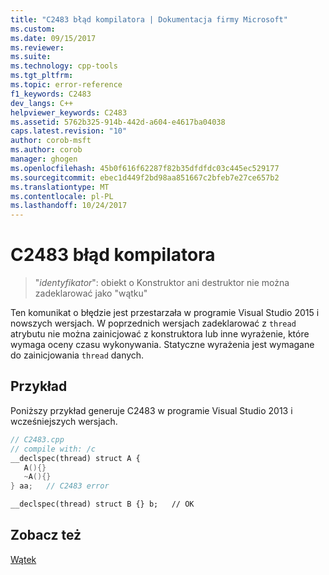 ```yaml
---
title: "C2483 błąd kompilatora | Dokumentacja firmy Microsoft"
ms.custom: 
ms.date: 09/15/2017
ms.reviewer: 
ms.suite: 
ms.technology: cpp-tools
ms.tgt_pltfrm: 
ms.topic: error-reference
f1_keywords: C2483
dev_langs: C++
helpviewer_keywords: C2483
ms.assetid: 5762b325-914b-442d-a604-e4617ba04038
caps.latest.revision: "10"
author: corob-msft
ms.author: corob
manager: ghogen
ms.openlocfilehash: 45b0f616f62287f82b35dfdfdc03c445ec529177
ms.sourcegitcommit: ebec1d449f2bd98aa851667c2bfeb7e27ce657b2
ms.translationtype: MT
ms.contentlocale: pl-PL
ms.lasthandoff: 10/24/2017
---
```

# <a name="compiler-error-c2483"></a>C2483 błąd kompilatora

>"*identyfikator*": obiekt o Konstruktor ani destruktor nie można zadeklarować jako "wątku"

Ten komunikat o błędzie jest przestarzała w programie Visual Studio 2015 i nowszych wersjach. W poprzednich wersjach zadeklarować z `thread` atrybutu nie można zainicjować z konstruktora lub inne wyrażenie, które wymaga oceny czasu wykonywania. Statyczne wyrażenia jest wymagane do zainicjowania `thread` danych.

## <a name="example"></a>Przykład

Poniższy przykład generuje C2483 w programie Visual Studio 2013 i wcześniejszych wersjach.

```cpp
// C2483.cpp
// compile with: /c
__declspec(thread) struct A {
   A(){}
   ~A(){}
} aa;   // C2483 error  

__declspec(thread) struct B {} b;   // OK
```

## <a name="see-also"></a>Zobacz też

[Wątek](../../cpp/thread.md)